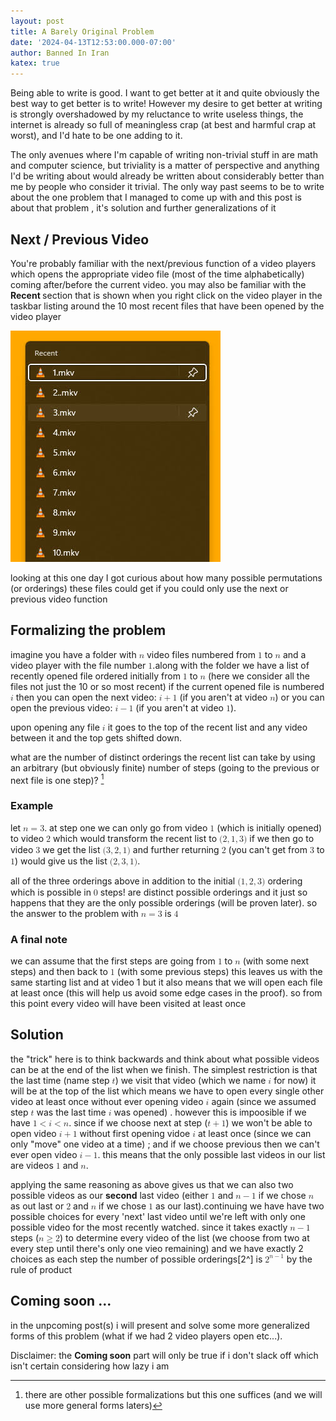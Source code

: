 ```yaml
---
layout: post
title: A Barely Original Problem
date: '2024-04-13T12:53:00.000-07:00'
author: Banned In Iran
katex: true
---
```



<p style="text-align: left;">Being able to write is good. I want to get better at it and quite obviously the best way to get better is to write! However my desire to get better at writing is strongly overshadowed by my reluctance to write useless things, the internet is already so full of meaningless crap (at best and harmful crap at worst), and I'd hate to be one adding to it.</p><p style="text-align: left;">The only avenues where I'm capable of writing non-trivial stuff in are math and computer science, but triviality is a matter of perspective and anything I'd be writing about would already be written about considerably better than me by people who consider it trivial. The only way past seems to be to write about the one problem that I managed to come up with and this post is about that problem , it's solution and further generalizations of it</p><h2 style="text-align: left;">Next / Previous Video</h2><p style="text-align: left;">You're probably familiar with the next/previous function of a video players which opens the appropriate video file (most of the time alphabetically) coming after/before the current video. you may also be familiar with the <b>Recent </b>section that is shown when you right click on the video player in the taskbar listing around the 10 most recent files that have been opened by the video player
</p> 


![example of some recent files](/assets/img/Recent.jpg)


looking at this one day I got curious about how many possible permutations (or orderings) these files could get if you could only use the next or previous video function

## Formalizing the problem
imagine you have a folder with  <span class="katex"><math><semantics><mrow><mi>n</mi></mrow></semantics></math></span> video files numbered from <span class="katex"><math><semantics><mrow><mn>1</mn></mrow></semantics></math></span> to <span class="katex"><math><semantics><mrow><mi>n</mi></mrow></semantics></math></span>
and a video player with the file number <span class="katex"><math><semantics><mrow><mn>1</mn></mrow></semantics></math></span>.along with the folder we have a list of recently opened file ordered initially from <span class="katex"><math><semantics><mrow><mn>1</mn></mrow></semantics></math></span> to <span class="katex"><math><semantics><mrow><mi>n</mi></mrow></semantics></math></span> (here we consider all the files not just the 10 or so most recent) if the current opened file is numbered <span class="katex"><math><semantics><mrow><mi>i</mi></mrow></semantics></math></span> then you can open the next video: <span class="katex"><math><semantics><mrow><mi>i</mi><mo>+</mo><mn>1</mn></mrow></semantics></math></span> (if you aren't at video <span class="katex"><math><semantics><mrow><mi>n</mi></mrow></semantics></math></span>) or you can open the previous video: <span class="katex"><math><semantics><mrow><mi>i</mi><mo>−</mo><mn>1</mn></mrow></semantics></math></span> (if you aren't at video <span class="katex"><math><semantics><mrow><mn>1</mn></mrow></semantics></math></span>).

upon opening any file <span class="katex"><math><semantics><mrow><mi>i</mi></mrow></semantics></math></span> it goes to the top of the recent list and any video between it and the top gets shifted down. 

what are the number of distinct orderings the recent list can take by using an arbitrary (but obviously finite) number of steps (going to the previous or next file is one step)? [^1]

### Example
let <span class="katex"><math><semantics><mrow><mi>n</mi><mo>=</mo><mn>3</mn></mrow></semantics></math></span>. at step one we can only go from video <span class="katex"><math><semantics><mrow><mn>1</mn></mrow></semantics></math></span> (which is initially opened) to video <span class="katex"><math><semantics><mrow><mn>2</mn></mrow></semantics></math></span>  which would transform the recent list to <span class="katex"><math><semantics><mrow><mo stretchy="false">(</mo><mn>2</mn><mo separator="true">,</mo><mn>1</mn><mo separator="true">,</mo><mn>3</mn><mo stretchy="false">)</mo></mrow></semantics></math></span>
if we then go to video <span class="katex"><math><semantics><mrow><mn>3</mn></mrow></semantics></math></span> we get the list <span class="katex"><math><semantics><mrow><mo stretchy="false">(</mo><mn>3</mn><mo separator="true">,</mo><mn>2</mn><mo separator="true">,</mo><mn>1</mn><mo stretchy="false">)</mo></mrow></semantics></math></span> and further returning <span class="katex"><math><semantics><mrow><mn>2</mn></mrow></semantics></math></span> (you can't get from <span class="katex"><math><semantics><mrow><mn>3</mn></mrow></semantics></math></span> to <span class="katex"><math><semantics><mrow><mn>1</mn></mrow></semantics></math></span>) would give us the list <span class="katex"><math><semantics><mrow><mo stretchy="false">(</mo><mn>2</mn><mo separator="true">,</mo><mn>3</mn><mo separator="true">,</mo><mn>1</mn><mo stretchy="false">)</mo></mrow></semantics></math></span>.

all of the three orderings above in addition to the initial <span class="katex"><math><semantics><mrow><mo stretchy="false">(</mo><mn>1</mn><mo separator="true">,</mo><mn>2</mn><mo separator="true">,</mo><mn>3</mn><mo stretchy="false">)</mo></mrow></semantics></math></span> ordering which is possible in <span class="katex"><math><semantics><mrow><mn>0</mn></mrow></semantics></math></span> steps! are distinct possible orderings and it just so happens that they are the only possible orderings (will be proven later). so the answer to the problem with <span class="katex"><math><semantics><mrow><mi>n</mi><mo>=</mo><mn>3</mn></mrow></semantics></math></span> is <span class="katex"><math><semantics><mrow><mn>4</mn></mrow></semantics></math></span>


### A final note
we can assume that the first steps are going from <span class="katex"><math><mrow><mn>1</mn></mrow></math></span> to <span class="katex"><math><mrow><mi>n</mi></mrow></math></span>  (with some next steps) and then back to <span class="katex"><math><mrow><mn>1</mn></mrow></math></span> (with some previous steps) this leaves us with the same starting list and at video 1 but it also means that we will open each file at least once (this will help us avoid some edge cases in the proof). so from this point every video will have been visited at least once

## Solution
the "trick" here is to think backwards and think about what possible videos can be at the end of the list when we finish. The simplest restriction is that the last time (name step <span class="katex"><math><mrow><mi>t</mi></mrow></math></span>) we  visit that video (which we name <span class="katex"><math><mrow><mi>i</mi></mrow></math></span> for now) it will be at the top of the list which means we have to open every single other video at least once without ever opening video <span class="katex"><math><mrow><mi>i</mi></mrow></math></span> again (since we assumed step <span class="katex"><math><mrow><mi>t</mi></mrow></math></span> was the last time <span class="katex"><math><mrow><mi>i</mi></mrow></math></span> was opened) . however this is impoosible if we have 
<span class="katex"><math><mrow><mn>1</mn><mo>&lt;</mo><mi>i</mi><mo>&lt;</mo><mi>n</mi></mrow></math></span>. since if we choose next at step (<span class="katex"><math><mrow><mi>t</mi><mo>+</mo><mn>1</mn></mrow></math></span>) we won't be able to open video <span class="katex"><math><mrow><mi>i</mi><mo>+</mo><mn>1</mn></mrow></math></span> without first opening vidoe <span class="katex"><math><mrow><mi>i</mi></mrow></math></span> at least once (since we can only "move"  one video at a time) ; and if we choose previous then we can't ever open video <span class="katex"><math><mrow><mi>i</mi><mo>−</mo><mn>1</mn></mrow></math></span>. this means that the only possible last videos in our list are videos <span class="katex"><math><mrow><mn>1</mn></mrow></math></span> and <span class="katex"><math><mrow><mi>n</mi></mrow></math></span>.

applying the same reasoning as above gives us that we can also two possible videos as our __second__ last video (either <span class="katex"><math><mrow><mn>1</mn></mrow></math></span> and <span class="katex"><math><mrow><mi>n</mi><mo>−</mo><mn>1</mn></mrow></math></span> if we chose <span class="katex"><math><mrow><mi>n</mi></mrow></math></span> as out last or <span class="katex"><math><mrow><mn>2</mn></mrow></math></span> and <span class="katex"><math><mrow><mi>n</mi></mrow></math></span> if we chose <span class="katex"><math><mrow><mn>1</mn></mrow></math></span> as our last).continuing we have have two possible choices for every 'next' last video until we're left with only one possible video for the most recently watched. since it takes exactly <span class="katex"><math><mrow><mi>n</mi><mo>−</mo><mn>1</mn></mrow></math></span> steps (<span class="katex"><math><mrow><mi>n</mi><mo>≥</mo><mn>2</mn></mrow></math></span>) to determine every video of the list (we choose from two at every step until there's only one vieo remaining) and we have exactly 2 choices as each step the number of possible orderings[2^] is <span class="katex"><math><mrow><msup><mn>2</mn><mrow><mi>n</mi><mo>−</mo><mn>1</mn></mrow></msup></mrow></math></span> by the rule of product 

## Coming soon ...
in the unpcoming post(s) i will present and solve some more generalized forms of this problem (what if we had 2 video players open etc...).

Disclaimer: the __Coming soon__ part will only be true if i don't slack off which isn't certain considering how lazy i am


[^1]: there are other possible formalizations but this one suffices (and we will use more general forms laters)
[^2]: We should also prove that each different list of choices results in a different ordering (so that the 'mapping' we have made between permutations and lists of choices is one to one). but that is trivial (consider the first step which to lists of choices differ)